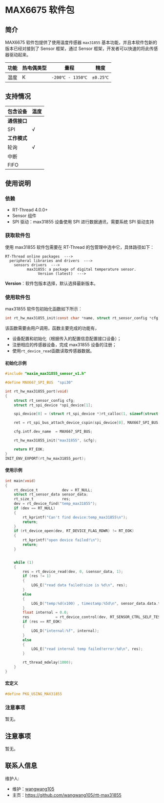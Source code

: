 # MAX6675 软件包

## 简介

MAX6675 软件包提供了使用温度传感器 `max31855` 基本功能，并且本软件包新的版本已经对接到了 Sensor 框架，通过 Sensor 框架，开发者可以快速的将此传感器驱动起来。

| 功能 | 热电偶类型 | 量程            | 精度     |
| ---- | ---------- | --------------- | -------- |
| 温度 | K          | `-200℃ - 1350℃` | `±0.25℃` |

## 支持情况

| 包含设备     | 温度 |
| ------------ | ---- |
| **通信接口** |      |
| SPI          | √    |
| **工作模式** |      |
| 轮询         | √    |
| 中断         |      |
| FIFO         |      |

## 使用说明

### 依赖

- RT-Thread 4.0.0+
- Sensor 组件
- SPI 驱动：max31855 设备使用 SPI 进行数据通讯，需要系统 SPI 驱动支持

### 获取软件包

使用 max31855 软件包需要在 RT-Thread 的包管理中选中它，具体路径如下：

```
RT-Thread online packages  --->
  peripheral libraries and drivers  --->
    sensors drivers  --->
          max31855: a package of digital temperature sensor.
               Version (latest)  --->
```

**Version**：软件包版本选择，默认选择最新版本。

### 使用软件包

max31855 软件包初始化函数如下所示：

```c
int rt_hw_max31855_init(const char *name, struct rt_sensor_config *cfg)；
```

该函数需要由用户调用，函数主要完成的功能有，

- 设备配置和初始化（根据传入的配置信息配置接口设备）；
- 注册相应的传感器设备，完成 max31855 设备的注册；
- 使用`rt_device_read`函数读取传感器数据。

#### 初始化示例

```c
#include "maxim_max31855_sensor_v1.h"

#define MAX667_SPI_BUS  "spi30"

int rt_hw_max31855_port(void)
{
    struct rt_sensor_config cfg;
    struct rt_spi_device *spi_device[1];

    spi_device[0] = (struct rt_spi_device *)rt_calloc(1, sizeof(struct rt_spi_device));

    ret = rt_spi_bus_attach_device_cspin(spi_device[0], MAX667_SPI_BUS, "spi3", GET_PIN(E, 7), RT_NULL);

    cfg.intf.dev_name  = MAX667_SPI_BUS;

    rt_hw_max31855_init("max31855", &cfg);

    return RT_EOK;
}
INIT_ENV_EXPORT(rt_hw_max31855_port);
```

#### 使用示例

```c
int main(void)
{
    rt_device_t           dev = RT_NULL;
    struct rt_sensor_data sensor_data;
    rt_size_t             res;
    dev = rt_device_find("temp_max31855");
    if (dev == RT_NULL)
    {
        rt_kprintf("Can't find device:temp_max31855\n");
        return;
    }
    if (rt_device_open(dev, RT_DEVICE_FLAG_RDWR) != RT_EOK)
    {
        rt_kprintf("open device failed!\n");
        return;
    }


    while (1)
    {
        res = rt_device_read(dev, 0, &sensor_data, 1);
        if (res != 1)
        {
            LOG_E("read data failed!size is %d\n", res);
        }
        else
        {
            LOG_D("temp:%d(x100) , timestamp:%5d\n", sensor_data.data.temp, sensor_data.timestamp);
        }
        float internal = 0.0;
        res            = rt_device_control(dev, RT_SENSOR_CTRL_SELF_TEST, &internal);
        if (res == RT_EOK)
        {
            LOG_D("internal:%f", internal);
        }
        else
        {
            LOG_E("read internal temp failed!error:%d\n", res);
        }

        rt_thread_mdelay(1000);
    }
}
```

#### 宏定义
```c
#define PKG_USING_MAX31855
```

### 注意事项

暂无。

## 注意事项

暂无。

## 联系人信息

维护人:

- 维护：[wangwang105](https://github.com/wangwang105)
- 主页：https://github.com/wangwang105/rtt-max31855
